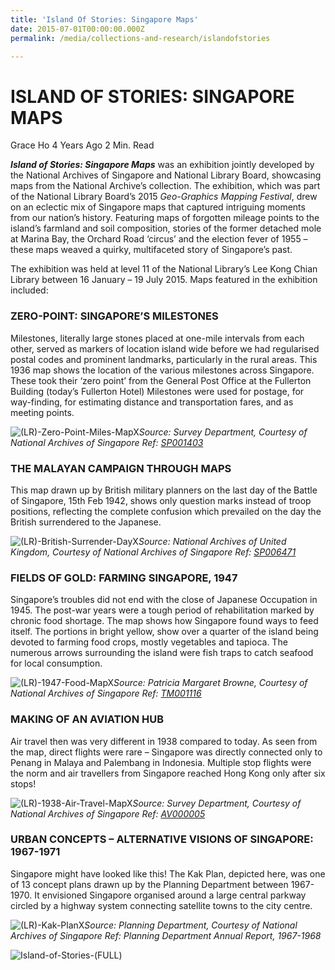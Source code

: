 ```yaml
---
title: 'Island Of Stories: Singapore Maps'
date: 2015-07-01T00:00:00.000Z
permalink: /media/collections-and-research/islandofstories

---
```



# ISLAND OF STORIES: SINGAPORE MAPS

Grace Ho 4 Years Ago 2 Min. Read

***Island of Stories: Singapore Maps*** was an exhibition jointly developed by the National Archives of Singapore and National Library Board, showcasing maps from the National Archive’s collection. The exhibition, which was part of the National Library Board’s 2015 *Geo-Graphics Mapping Festival*, drew on an eclectic mix of Singapore maps that captured intriguing moments from our nation’s history. Featuring maps of forgotten mileage points to the island’s farmland and soil composition, stories of the former detached mole at Marina Bay, the Orchard Road ‘circus’ and the election fever of 1955 – these maps weaved a quirky, multifaceted story of Singapore’s past.

The exhibition was held at level 11 of the National Library’s Lee Kong Chian Library between 16 January – 19 July 2015. Maps featured in the exhibition included:

### ZERO-POINT: SINGAPORE’S MILESTONES

Milestones, literally large stones placed at one-mile intervals from each other, served as markers of location island wide before we had regularised postal codes and prominent landmarks, particularly in the rural areas. This 1936 map shows the location of the various milestones across Singapore. These took their ‘zero point’ from the General Post Office at the Fullerton Building (today’s Fullerton Hotel) Milestones were used for postage, for way-finding, for estimating distance and transportation fares, and as meeting points.

![(LR)-Zero-Point-Miles-MapX](http://www.nas.gov.sg/blogs/offtherecord/wp-content/uploads/2015/04/LR-Zero-Point-Miles-MapX-1000x655.jpg)*Source: Survey Department, Courtesy of National Archives of Singapore Ref: [SP001403](http://www.nas.gov.sg/archivesonline/maps_building_plans/record-details/f90855b8-115c-11e3-83d5-0050568939ad)*

### THE MALAYAN CAMPAIGN THROUGH MAPS

This map drawn up by British military planners on the last day of the Battle of Singapore, 15th Feb 1942, shows only question marks instead of troop positions, reflecting the complete confusion which prevailed on the day the British surrendered to the Japanese.

![(LR)-British-Surrender-DayX](http://www.nas.gov.sg/blogs/offtherecord/wp-content/uploads/2015/04/LR-British-Surrender-DayX-1000x775.jpg)*Source: National Archives of United Kingdom, Courtesy of National Archives of Singapore Ref: [SP006471](http://www.nas.gov.sg/archivesonline/maps_building_plans/record-details/fb7e83fb-115c-11e3-83d5-0050568939ad)*

### FIELDS OF GOLD: FARMING SINGAPORE, 1947

Singapore’s troubles did not end with the close of Japanese Occupation in 1945. The post-war years were a tough period of rehabilitation marked by chronic food shortage. The map shows how Singapore found ways to feed itself. The portions in bright yellow, show over a quarter of the island being devoted to farming food crops, mostly vegetables and tapioca. The numerous arrows surrounding the island were fish traps to catch seafood for local consumption.

![(LR)-1947-Food-MapX](http://www.nas.gov.sg/blogs/offtherecord/wp-content/uploads/2015/04/LR-1947-Food-MapX-1000x757.jpg)*Source: Patricia Margaret Browne, Courtesy of National Archives of Singapore Ref: [TM001116](http://www.nas.gov.sg/archivesonline/maps_building_plans/record-details/fabb47cb-115c-11e3-83d5-0050568939ad)*

### MAKING OF AN AVIATION HUB

Air travel then was very different in 1938 compared to today. As seen from the map, direct flights were rare – Singapore was directly connected only to Penang in Malaya and Palembang in Indonesia. Multiple stop flights were the norm and air travellers from Singapore reached Hong Kong only after six stops!

![(LR)-1938-Air-Travel-MapX](http://www.nas.gov.sg/blogs/offtherecord/wp-content/uploads/2015/04/LR-1938-Air-Travel-MapX-1000x934.jpg)*Source: Survey Department, Courtesy of National Archives of Singapore Ref: [AV000005](http://www.nas.gov.sg/archivesonline/maps_building_plans/record-details/f961c97f-115c-11e3-83d5-0050568939ad)*

###  URBAN CONCEPTS – ALTERNATIVE VISIONS OF SINGAPORE: 1967-1971

Singapore might have looked like this! The Kak Plan, depicted here, was one of 13 concept plans drawn up by the Planning Department between 1967-1970. It envisioned Singapore organised around a large central parkway circled by a highway system connecting satellite towns to the city centre.

![(LR)-Kak-PlanX](http://www.nas.gov.sg/blogs/offtherecord/wp-content/uploads/2015/04/LR-Kak-PlanX-1000x621.jpg)*Source: Planning Department, Courtesy of National Archives of Singapore Ref: Planning Department Annual Report, 1967-1968*

 

![Island-of-Stories-(FULL)](http://www.nas.gov.sg/blogs/offtherecord/wp-content/uploads/2015/04/Island-of-Stories-FULL1.jpg)